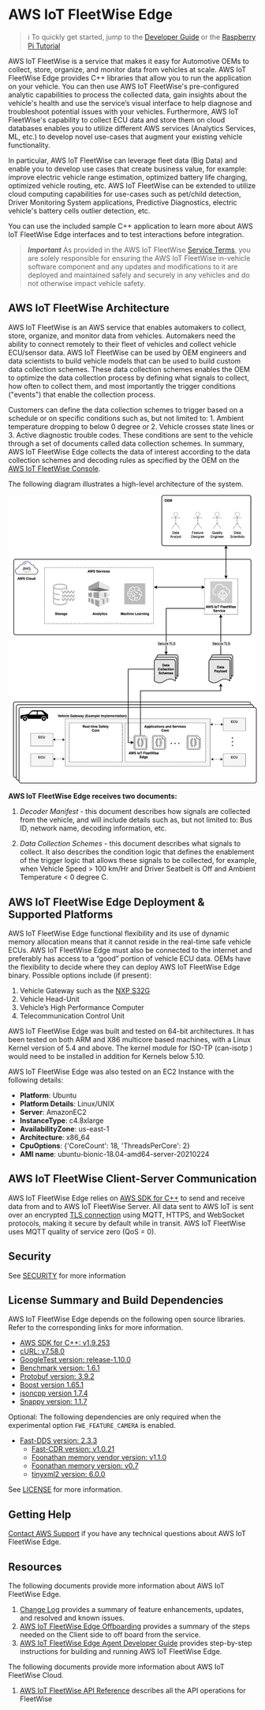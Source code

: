 AWS IoT FleetWise Edge
======================

> :information_source: To quickly get started, jump to the [Developer Guide](./docs/dev-guide/edge-agent-dev-guide.md)
  or the [Raspberry Pi Tutorial](./docs/rpi-tutorial/raspberry-pi-tutorial.md)

AWS IoT FleetWise is a service that makes it easy for Automotive OEMs to collect, store, organize, and monitor data from vehicles at scale. AWS IoT FleetWise Edge provides C++ libraries that allow you to run the application on your vehicle. You can then use AWS IoT FleetWise's pre-configured analytic capabilities to process the collected data, gain insights about the vehicle's health and use the service’s visual interface to help diagnose and troubleshoot potential issues with your vehicles. Furthermore, AWS IoT FleetWise's capability to collect ECU data and store them on cloud databases enables you to utilize different AWS services (Analytics Services, ML, etc.) to develop novel use-cases that augment your existing vehicle functionality. 

In particular, AWS IoT FleetWise can leverage fleet data (Big Data) and enable you to develop use cases that create business value, for example: improve electric vehicle range estimation, optimized battery life charging, optimized vehicle routing, etc. AWS IoT FleetWise can be extended to utilize cloud computing capabilities for use-cases such as pet/child detection, Driver Monitoring System applications, Predictive Diagnostics, electric vehicle's battery cells outlier detection, etc.

You can use the included sample C++ application to learn more about AWS IoT FleetWise Edge interfaces and to test interactions before integration.

> _**Important**_ 
> As provided in the AWS IoT FleetWise [Service Terms](https://aws.amazon.com/service-terms/), you are solely responsible for ensuring the AWS IoT FleetWise in-vehicle software component and any updates and modifications to it are deployed and maintained safely and securely in any vehicles and do not otherwise impact vehicle safety.

## AWS IoT FleetWise Architecture

AWS IoT FleetWise is an AWS service that enables automakers to collect, store, organize, and monitor data from vehicles. Automakers need the ability to connect remotely to their fleet of vehicles and collect vehicle ECU/sensor data. AWS IoT FleetWise can be used by OEM engineers and data scientists to build vehicle models that can be used to build custom data collection schemes. These data collection schemes enables the OEM to optimize the data collection process by defining what signals to collect, how often to collect them, and most importantly the trigger conditions ("events") that enable the collection process.

Customers can define the data collection schemes to trigger based on a schedule or on specific conditions such as, but not limited to: 1. Ambient temperature dropping to below 0 degree or 2. Vehicle crosses state lines or 3. Active diagnostic trouble codes. These conditions are sent to the vehicle through a set of documents called data collection schemes. In summary, AWS IoT FleetWise Edge collects the data of interest according to the data collection schemes and decoding rules as specified by the OEM on the [AWS IoT FleetWise Console](https://aws.amazon.com/iot-fleetwise/).

The  following diagram illustrates a high-level architecture of the system.





<img src="./docs/iot-FleetWise-architecture.png" />



**AWS IoT FleetWise Edge receives two documents:**

1. *Decoder Manifest* - this document describes how signals are collected from the vehicle, and will include details such as, but not limited to: Bus ID, network name, decoding information, etc. 

2. *Data Collection Schemes* - this document describes what signals to collect. It also describes the condition logic that defines the enablement of the trigger logic that allows these signals to be collected, for example, when Vehicle Speed > 100 km/Hr and Driver Seatbelt is Off and Ambient Temperature <  0 degree C. 

## AWS IoT FleetWise Edge Deployment & Supported Platforms

AWS IoT FleetWise Edge functional flexibility and its use of dynamic memory allocation means that it cannot reside in the real-time safe vehicle ECUs. AWS IoT FleetWise Edge must also be connected to the internet and preferably has access to a “good” portion of vehicle ECU data. OEMs have the flexibility to decide  where they can deploy AWS IoT FleetWise Edge binary. Possible options include (if present):

1. Vehicle Gateway such as the [NXP S32G](https://www.nxp.com/products/processors-and-microcontrollers/arm-processors/s32g-vehicle-network-processors/s32g2-processors-for-vehicle-networking:S32G2) 
2. Vehicle Head-Unit
3. Vehicle’s High Performance Computer
4. Telecommunication Control Unit



AWS IoT FleetWise Edge was built and tested on 64-bit architectures. It has been tested on both ARM and X86 multicore based machines, with a Linux Kernel version of 5.4 and above. The kernel module for ISO-TP (can-isotp ) would need to be installed in addition for Kernels below 5.10.

AWS IoT FleetWise Edge was also tested on an EC2 Instance with the following details:

- **Platform**: Ubuntu
- **Platform Details**: Linux/UNIX
- **Server**: AmazonEC2
- **InstanceType**: c4.8xlarge
- **AvailabilityZone**: us-east-1
- **Architecture**: x86_64
- **CpuOptions**: {'CoreCount': 18, 'ThreadsPerCore': 2}
- **AMI name**: ubuntu-bionic-18.04-amd64-server-20210224



## AWS IoT FleetWise Client-Server Communication

AWS IoT FleetWise Edge relies on [AWS SDK for C++](https://github.com/aws/aws-sdk-cpp) to send and receive data from and to AWS IoT FleetWise Server. All data sent to AWS IoT is sent over an encrypted [TLS connection](https://docs.aws.amazon.com/iot/latest/developerguide/data-encryption.html) using MQTT, HTTPS, and WebSocket protocols, making it secure by default while in transit. AWS IoT FleetWise uses MQTT quality of service zero (QoS = 0).



## Security

See [SECURITY](./SECURITY.md) for more information



## License Summary and Build Dependencies
AWS IoT FleetWise Edge depends on the following open source libraries. Refer to the corresponding links for more information.

* [AWS SDK for C++: v1.9.253](https://github.com/aws/aws-sdk-cpp)
* [cURL: v7.58.0](https://github.com/curl/curl)
* [GoogleTest version: release-1.10.0](https://github.com/google/googletest)
* [Benchmark version: 1.6.1](https://github.com/google/benchmark)
* [Protobuf version: 3.9.2](https://github.com/protocolbuffers/protobuf)
* [Boost version 1.65.1](https://github.com/boostorg/boost)
* [jsoncpp version 1.7.4](https://github.com/open-source-parsers/jsoncpp)
* [Snappy version: 1.1.7](https://github.com/google/snappy)

Optional: The following dependencies are only required when the experimental option `FWE_FEATURE_CAMERA` is enabled.

* [Fast-DDS version: 2.3.3](https://github.com/eProsima/Fast-DDS.git)
  * [Fast-CDR version: v1.0.21](https://github.com/eProsima/Fast-CDR.git)
  * [Foonathan memory vendor version: v1.1.0](https://github.com/eProsima/foonathan_memory_vendor.git)
  * [Foonathan memory version: v0.7](https://github.com/foonathan/memory)
  * [tinyxml2 version: 6.0.0](https://github.com/leethomason/tinyxml2.git)

See [LICENSE](./LICENSE) for more information.



## Getting Help

[Contact AWS Support](https://aws.amazon.com/contact-us/) if you have any technical questions about AWS IoT FleetWise Edge.



## Resources

The following documents provide more information about AWS IoT FleetWise Edge.

1. [Change Log](./CHANGELOG.md) provides a summary of feature enhancements, updates, and resolved and known issues.
2. [AWS IoT FleetWise Edge Offboarding](./docs/AWS-IoTFleetWiseOffboarding.md) provides a summary of the steps needed on the Client side to off board from the service.
3. [AWS IoT FleetWise Edge Agent Developer Guide](./docs/dev-guide/edge-agent-dev-guide.md) provides step-by-step instructions for building and running AWS IoT FleetWise Edge.

The following documents provide more information about AWS IoT FleetWise Cloud.
1. [AWS IoT FleetWise API Reference](https://docs.aws.amazon.com/iot-fleetwise/latest/APIReference/Welcome.html) describes all the API operations for FleetWise
